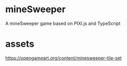 # mineSweeper
A mineSweeper game based on PIXI.js and TypeScript

# assets
https://opengameart.org/content/minesweeper-tile-set

